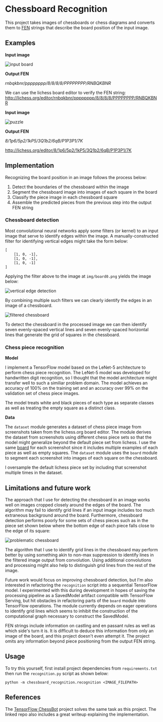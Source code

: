 # Chessboard Recognition

This project takes images of chessboards or chess diagrams and converts them to [FEN](https://en.wikipedia.org/wiki/Forsyth%E2%80%93Edwards_Notation) strings that describe the board position of the input image.

## Examples

__Input image__

![input board](img/board0.png)

__Output FEN__

_rnbqkbnr/pppppppp/8/8/8/8/PPPPPPPP/RNBQKBNR_

We can use the lichess board editor to verify the FEN string: http://lichess.org/editor/rnbqkbnr/pppppppp/8/8/8/8/PPPPPPPP/RNBQKBNR

__Input image__

![puzzle](img/puzzle_20200909.png)

__Output FEN__

_8/1p6/5p2/1kP5/3Q1b2/6qB/P1P3P1/7K_

http://lichess.org/editor/8/1p6/5p2/1kP5/3Q1b2/6qB/P1P3P1/7K


## Implementation

Recognizing the board position in an image follows the process below:

1. Detect the boundaries of the chessboard within the image
2. Segment the chessboard image into images of each square in the board
3. Classify the piece image in each chessboard square
4. Assemble the predicted pieces from the previous step into the output FEN string

### Chessboard detection

Most convolutional neural networks apply some filters (or kernel) to an input image that serve to identify edges within the image. A manually-constructed filter for identifying vertical edges might take the form below:

    [
        [1, 0, -1],
        [1, 0, -1],
        [1, 0, -1]
    ]

Applying the filter above to the image at `img/board0.png` yields the image below:

![vertical edge detection](docs/light_dark_vertical.png)

By combining multiple such filters we can clearly identify the edges in an image of a chessboard.

![filtered chessboard](docs/filtered.png)

To detect the chessboard in the processed image we can then identify seven evenly-spaced vertical lines and seven evenly-spaced horizontal lines that generate the grid of squares in the chessboard.

### Chess piece recognition

__Model__

I implement a TensorFlow model based on the LeNet-5 architecture to perform chess piece recognition. The LeNet-5 model was developed for handwritten digit recognition, so I thought that the model architecture might transfer well to such a similiar problem domain. The model achieves an accuracy of 100% on the training set and an accuracy over 99% on the validation set of chess piece images.

The model treats white and black pieces of each type as separate classes as well as treating the empty square as a distinct class.

__Data__

The `dataset` module generates a dataset of chess piece image from screenshots taken from the lichess.org board editor. The module derives the dataset from screenshots using different chess piece sets so that the model might generalize beyond the default piece set from lichess. I use the same [board](https://lichess.org/editor/kqrbnpkq/rbnpkqrb/npkqrbnp/kqrbnp2/KQRBNP2/NPKQRBNP/RBNPKQRB/KQRBNPKQ_w_-_-_0_1) for each screenshot since it includes multiple examples of each piece as well as empty squares. The `dataset` module uses the `board` module to segment each screenshot into images of each square on the chessboard.

I oversample the default lichess piece set by including that screenshot multiple times in the dataset.

## Limitations and future work

The approach that I use for detecting the chessboard in an image works well on images cropped closely around the edges of the board. The algorithm may fail to identify grid lines if an input image includes too much extraneous background around the board. Furthermore, chessboard detection performs poorly for some sets of chess pieces such as in the piece set shown below where the bottom edge of each piece falls close to the edge of its square:

![problematic chessboard](docs/problematic_chessboard.png)

The algorithm that I use to identify grid lines in the chessboard may perform better by using something akin to non-max suppression to identify lines in the filtered image output from convolution. Using additional convolutions and processing might also help to distinguish grid lines from the rest of the image.

Future work would focus on improving chessboard detection, but I'm also interested in refactoring the `recognition` script into a sequential TensorFlow model. I experimented with this during development in hopes of saving the processing pipeline as a SavedModel artifact compatible with TensorFlow Serving, but hit obstacles in refactoring parts of the `board` module into TensorFlow operations. The module currently depends on eager operations to identify grid lines which seems to inhibit the construction of the computational graph necessary to construct the SavedModel.

FEN strings include information on castling and en passant rules as well as which side's turn it is. It is difficult to deduce this information from only an image of the board, and this project doesn't even attempt it. The project omits any information beyond piece positioning from the output FEN string.

## Usage

To try this yourself, first install project dependencies from `requirements.txt` then run the `recognition.py` script as shown below:

    python -m chessboard_recognition.recognition <IMAGE_FILEPATH>

## References

The [TensorFlow ChessBot](https://github.com/Elucidation/tensorflow_chessbot) project solves the same task as this project. The linked repo also includes a great writeup explaining the implementation.
